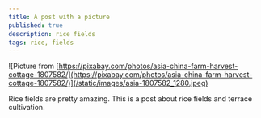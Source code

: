 ```yaml
---
title: A post with a picture
published: true
description: rice fields
tags: rice, fields
---
```

![Picture from [https://pixabay.com/photos/asia-china-farm-harvest-cottage-1807582/](https://pixabay.com/photos/asia-china-farm-harvest-cottage-1807582/)](/static/images/asia-1807582_1280.jpeg)

Rice fields are pretty amazing. This is a post about rice fields and terrace cultivation.
